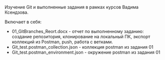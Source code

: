 Изучение Git и выполненные задания в рамках курсов Вадима Ксендзова.

Включает в себя:

* 01_GitBranches_Reort.docx - отчет по выполненному заданию: создание репозитория, клонирование на локальный ПК, экспорт коллекций из Postman, push, работа с ветками.
* Git_test.postman_collection.json - коллекция postman из задания 01
* Git_test.postman_environment.json - окружение postman из задания 01
